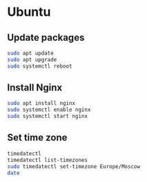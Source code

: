 # Ubuntu

## Update packages

```sh
sudo apt update
sudo apt upgrade
sudo systemctl reboot
```

## Install Nginx

```sh
sudo apt install nginx
sudo systemctl enable nginx
sudo systemctl start nginx
```

## Set time zone

```sh
timedatectl
timedatectl list-timezones
sudo timedatectl set-timezone Europe/Moscow
date
```
